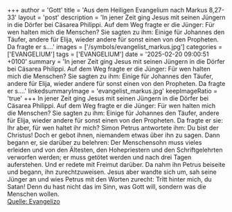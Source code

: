 +++
author = 'Gott'
title = 'Aus dem Heiligen Evangelium nach Markus 8,27-33'
layout = 'post'
description = 'In jener Zeit ging Jesus mit seinen Jüngern in die Dörfer bei Cäsarea Philippi. Auf dem Weg fragte er die Jünger: Für wen halten mich die Menschen? Sie sagten zu ihm: Einige für Johannes den Täufer, andere für Elija, wieder andere für sonst einen von den Propheten. Da fragte er s....'
images = ['/symbols/evangelist_markus.jpg']
categories = ['EVANGELIUM']
tags = ['EVANGELIUM']
date = '2025-02-20 09:00:51 +0100'
summary = 'In jener Zeit ging Jesus mit seinen Jüngern in die Dörfer bei Cäsarea Philippi. Auf dem Weg fragte er die Jünger: Für wen halten mich die Menschen? Sie sagten zu ihm: Einige für Johannes den Täufer, andere für Elija, wieder andere für sonst einen von den Propheten. Da fragte er s....'
linkedsummaryImage = 'evangelist_markus.jpg'
keepImageRatio = 'true'
+++
In jener Zeit ging Jesus mit seinen Jüngern in die Dörfer bei Cäsarea Philippi. Auf dem Weg fragte er die Jünger: Für wen halten mich die Menschen?
Sie sagten zu ihm: Einige für Johannes den Täufer, andere für Elija, wieder andere für sonst einen von den Propheten.
Da fragte er sie: Ihr aber, für wen haltet ihr mich? Simon Petrus antwortete ihm: Du bist der Christus!
Doch er gebot ihnen, niemandem etwas über ihn zu sagen.<!--more-->
Dann begann er, sie darüber zu belehren: Der Menschensohn muss vieles erleiden und von den Ältesten, den Hohepriestern und den Schriftgelehrten verworfen werden; er muss getötet werden und nach drei Tagen auferstehen.
Und er redete mit Freimut darüber. Da nahm ihn Petrus beiseite und begann, ihn zurechtzuweisen.
Jesus aber wandte sich um, sah seine Jünger an und wies Petrus mit den Worten zurecht: Tritt hinter mich, du Satan! Denn du hast nicht das im Sinn, was Gott will, sondern was die Menschen wollen.<br> [Quelle: Evangelizo](https://evangeliumtagfuertag.org/DE/gospel)